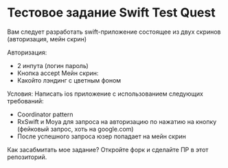 # Тестовое задание Swift Test Quest

Вам следует разработать swift-приложение состоящее из двух скринов (авторизация, мейн скрин)


Авторизация: 
  -  2 инпута (логин пароль)
  - Кнопка accept
Мейн скрин:
- Какойто лэндинг с цветным фоном

Условия:
Написать ios приложение с использованием следующих требований:
  - Coordinator pattern
  - RxSwift и Moya для запроса на авторизацию по нажатию на кнопку (фейковый запрос, хоть на google.com) 
  - После успешного запроса юзер попадает на мейн скрин

Как засабмитать мое задание? 
Откройте форк и сделайте ПР в этот репозиторий.

